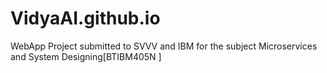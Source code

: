 # VidyaAI.github.io
WebApp Project submitted to SVVV and IBM for the subject Microservices and System Designing[BTIBM405N ]
